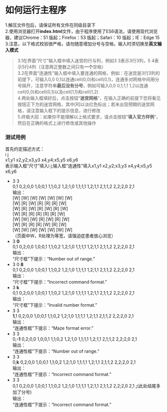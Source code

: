 # 如何运行主程序
1.解压文件包后，请保证所有文件在同级目录下  
2.使用浏览器打开**index.html**文件，由于程序使用了ES6语法，请使用现代浏览器，建议Chrome：51 版起；Firefox：53 版起；Safari：10 版起；IE：Edge 15   
3.注意，以下格式校验很严格，请勿随意增加分号与空格，输入时须切换至**英文输入模式**
>3.1在界面“尺寸”输入框中填入迷宫的行与列，例如3 3表示3行3列，5 4表示5行4列（注意两正整数之间只有**一个**空格）  
>3.2在界面“连通性”输入框中填入要连通的网格，例如：在迷宫是3行3列的前提下，可输入0,0 0,1以连通cell(0,0)和cell(0,1)，连通多对网格中间用分号隔开，注意字符串**最后没有分号**，例如可输入0,0 0,1;1,1 1,2以连通cell(0,0)和cell(0,1)以及cell(1,1)和cell(1,2)   
4.两处输入框填好后，点击按钮“**迷宫网格**”，在输入正确的前提下您将看见按钮正下方的迷宫网格，其中[R]以淡红色标出；若未出现预期的迷宫网格，请注意输入框下的提示信息，进行修改  
5.终极大招：如果你不能理解以上格式要求，请点击按钮“**填入官方样例**”，然后在正确的格式上进行修改或其他操作  

### 测试用例
首先约定描述方式：  
i j  
x1,y1 x2,y2;x3,y3 x4,y4;x5,y5 x6,y6  
表示输入框“尺寸”填入i j;输入框“连通性”填入x1,y1 x2,y2;x3,y3 x4,y4;x5,y5 x6,y6  
- 3 3  
0,1 0,2;0,0 1,0;0,1 1,1;0,2 1,2;1,0 1,1;1,1 1,2;1,1 2,1;1,2 2,2;2,0 2,1  
输出：  
[W] [W] [W] [W] [W] [W] [W]  
[W] [R] [W] [R] [R] [R] [W]  
[W] [R] [W] [R] [W] [R] [W]  
[W] [R] [R] [R] [R] [R] [W]  
[W] [W] [W] [R] [W] [R] [W]  
[W] [R] [R] [R] [W] [R] [W]  
[W] [W] [W] [W] [W] [W] [W]  
（页面中W，R处理为等宽，请强迫症患者放心浏览）  
- 3 **0**  
0,1 0,2;0,0 1,0;0,1 1,1;0,2 1,2;1,0 1,1;1,1 1,2;1,1 2,1;1,2 2,2;2,0 2,1  
输出：  
“尺寸框”下提示：“Number out of range​.​”  
- 3 0 **8**  
0,1 0,2;0,0 1,0;0,1 1,1;0,2 1,2;1,0 1,1;1,1 1,2;1,1 2,1;1,2 2,2;2,0 2,1  
输出：  
“尺寸框”下提示：“Incorrect command format​.​​”  
- 3 **k**  
0,1 0,2;0,0 1,0;0,1 1,1;0,2 1,2;1,0 1,1;1,1 1,2;1,1 2,1;1,2 2,2;2,0 2,1  
输出：  
“尺寸框”下提示：“Invalid number format​.”  
- 3 3  
**1**,1 0,2;0,0 1,0;0,1 1,1;0,2 1,2;1,0 1,1;1,1 1,2;1,1 2,1;1,2 2,2;2,0 2,1  
输出：  
“连通性框”下提示：“Maze format error​.”  
- 3 3  
0,**-1** 0,2;0,0 1,0;0,1 1,1;0,2 1,2;1,0 1,1;1,1 1,2;1,1 2,1;1,2 2,2;2,0 2,1  
输出：  
“连通性框”下提示：“Number out of range​.”  
- 3 3  
0,**k** 0,2;0,0 1,0;0,1 1,1;0,2 1,2;1,0 1,1;1,1 1,2;1,1 2,1;1,2 2,2;2,0 2,1  
输出：  
“连通性框”下提示：“Incorrect command format​.”  
- 3 3  
0,1 0,2;0,0 1,0;0,1 1,1;0,2 1,2;1,0 1,1;1,1 1,2;1,1 2,1;1,2 2,2;2,0 2,1 **;**(此处结尾多加了分号)  
输出：  
“连通性框”下提示：“Incorrect command format​.”  
